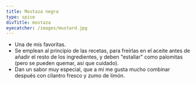 ```yaml
---
title: Mostaza negra
type: spice
divTitle: mostaza
eyecatcher: /images/mustard.jpg
---
```



* Una de mis favoritas. 
* Se emplean al principio de las recetas, para freírlas en el aceite antes de añadir el resto de los ingredientes, y deben "estallar" como palomitas (pero se pueden quemar, así que cuidado). 
* Dan un sabor muy especial, que a mí me gusta mucho combinar después con cilantro fresco y zumo de limón.
